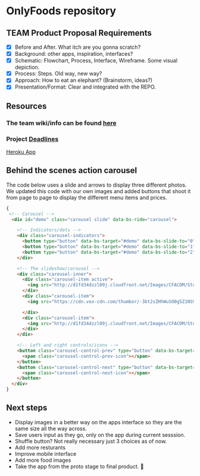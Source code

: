 # OnlyFoods repository

## TEAM Product Proposal Requirements
- [x] Before and After. What itch are you gonna scratch? 
- [x] Background: other apps, inspiration, interfaces?
- [x] Schematic: Flowchart, Process, Interface, Wireframe. Some visual depiction.
- [x] Process: Steps. Old way, new way? 
- [x] Approach: How to eat an elephant? (Brainstorm, ideas?) 
- [x] Presentation/Format: Clear and integrated with the REPO. 

## Resources
### The team wiki/info can be found [here](https://github.com/JustinK72/Functional-Product/wiki)
### Project [Deadlines](https://github.com/JustinK72/Functional-Product/projects/1)

[Heroku App](https://onlyfoodloginpage.herokuapp.com/signin.php)

## Behind the scenes action carousel 
The code below uses a slide and arrows to display three different photos. We updated this code with our own images and added buttons that shoot it from page to page to display the different menu items and prices.
```html
{
 <!-- Carousel -->
  <div id="demo" class="carousel slide" data-bs-ride="carousel">

    <!-- Indicators/dots -->
    <div class="carousel-indicators">
      <button type="button" data-bs-target="#demo" data-bs-slide-to="0" class="active"></button>
      <button type="button" data-bs-target="#demo" data-bs-slide-to="1"></button>
      <button type="button" data-bs-target="#demo" data-bs-slide-to="2"></button>
    </div>

    <!-- The slideshow/carousel -->
    <div class="carousel-inner">
      <div class="carousel-item active">
        <img src="http://d1fd34dzzl09j.cloudfront.net/Images/CFACOM/Stories%20Images/2018/08/nuggets/h2cpT-3Q.jpeg" alt="8 Count Nugget" class="d-block" style="width:100%">
      </div>
      <div class="carousel-item">
        <img src="https://cdn.vox-cdn.com/thumbor/-3bt2sZHhWuSO0g5Z1NS9mIU0xc=/0x0:2048x1719/1200x800/filters:focal(861x697:1187x1023)/cdn.vox-cdn.com/uploads/chorus_image/image/68617495/Chick_fil_a_No_12.0.jpg" alt="chicken-nugget" class="d-block" style="width:100%">

      </div>
      <div class="carousel-item">
        <img src="http://d1fd34dzzl09j.cloudfront.net/Images/CFACOM/Stories%20Images/2018/08/nuggets/Header.jpg" alt="Yum" class="d-block" style="width:100%">
      </div>
    </div>

    <!-- Left and right controls/icons -->
    <button class="carousel-control-prev" type="button" data-bs-target="#demo" data-bs-slide="prev">
      <span class="carousel-control-prev-icon"></span>
    </button>
    <button class="carousel-control-next" type="button" data-bs-target="#demo" data-bs-slide="next">
      <span class="carousel-control-next-icon"></span>
    </button>
  </div>
}
```
## Next steps
- Display images in a better way on the apps interface so they are the same size all the way across.
- Save users input as they go, only on the app during current sesssion.
- Shuffle button? Not really necessary just 3 choices as of now.
- Add more resturants
- Improve mobile interface
- Add more food images
- Take the app from the proto stage to final product. 🏅
